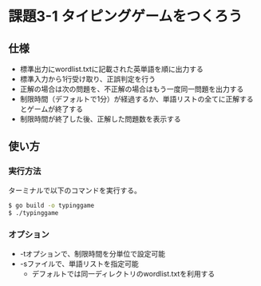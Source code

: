 # 課題3-1 タイピングゲームをつくろう
## 仕様
- 標準出力にwordlist.txtに記載された英単語を順に出力する
- 標準入力から1行受け取り、正誤判定を行う
- 正解の場合は次の問題を、不正解の場合はもう一度同一問題を出力する
- 制限時間（デフォルトで1分）が経過するか、単語リストの全てに正解するとゲームが終了する
- 制限時間が終了した後、正解した問題数を表示する

## 使い方
### 実行方法
ターミナルで以下のコマンドを実行する。
```bash
$ go build -o typinggame
$ ./typinggame
```
### オプション
- -tオプションで、制限時間を分単位で設定可能
- -sファイルで、単語リストを指定可能
    - デフォルトでは同一ディレクトリのwordlist.txtを利用する
